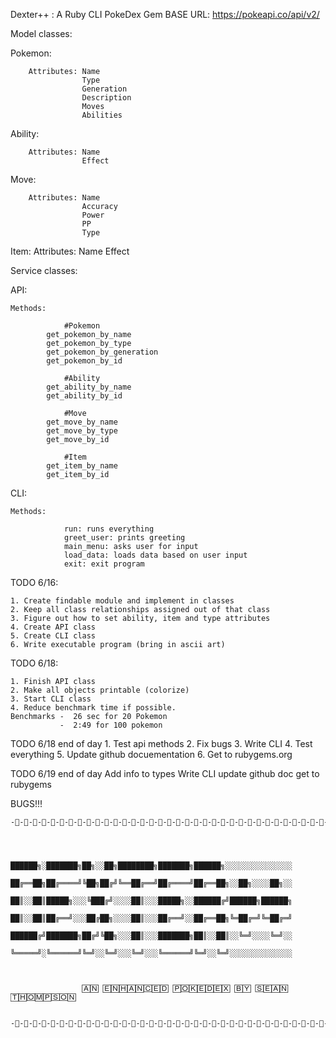 Dexter++ : A Ruby CLI PokeDex Gem
BASE URL: https://pokeapi.co/api/v2/

Model classes:

Pokemon:

        Attributes: Name
                    Type
                    Generation
                    Description
                    Moves
                    Abilities
Ability:

        Attributes: Name
                    Effect

Move:

        Attributes: Name
                    Accuracy
                    Power
                    PP
                    Type

Item:
        Attributes: Name
                    Effect

Service classes:

API:

    Methods:

                #Pokemon
            get_pokemon_by_name
            get_pokemon_by_type
            get_pokemon_by_generation
            get_pokemon_by_id

                #Ability
            get_ability_by_name
            get_ability_by_id

                #Move
            get_move_by_name
            get_move_by_type
            get_move_by_id

                #Item
            get_item_by_name
            get_item_by_id

CLI:

    Methods:

                run: runs everything
                greet_user: prints greeting
                main_menu: asks user for input
                load_data: loads data based on user input
                exit: exit program


TODO 6/16: 

    1. Create findable module and implement in classes
    2. Keep all class relationships assigned out of that class
    3. Figure out how to set ability, item and type attributes
    4. Create API class
    5. Create CLI class
    6. Write executable program (bring in ascii art)


TODO 6/18:

    1. Finish API class
    2. Make all objects printable (colorize)
    3. Start CLI class
    4. Reduce benchmark time if possible.
    Benchmarks -  26 sec for 20 Pokemon
               -  2:49 for 100 pokemon

TODO 6/18 end of day
    1. Test api methods
    2. Fix bugs
    3. Write CLI
    4. Test everything
    5. Update github docuementation
    6. Get to rubygems.org

TODO 6/19 end of day
    Add info to types
    Write CLI
    update github doc
    get to rubygems



BUGS!!! 
        

    
    -⃨-⃨-⃨-⃨-⃨-⃨-⃨-⃨-⃨-⃨-⃨-⃨-⃨-⃨-⃨-⃨-⃨-⃨-⃨-⃨-⃨-⃨-⃨-⃨-⃨-⃨-⃨-⃨-⃨-⃨-⃨-⃨-⃨-⃨-⃨-⃨-⃨-⃨-⃨-⃨-⃨-⃨-⃨-⃨-⃨
    


                ██████╗░███████╗██╗░░██╗████████╗███████╗██████╗░░░░░░░░░░░░░░░
                ██╔══██╗██╔════╝╚██╗██╔╝╚══██╔══╝██╔════╝██╔══██╗░░██╗░░░░██╗░░
                ██║░░██║█████╗░░░╚███╔╝░░░░██║░░░█████╗░░██████╔╝██████╗██████╗
                ██║░░██║██╔══╝░░░██╔██╗░░░░██║░░░██╔══╝░░██╔══██╗╚═██╔═╝╚═██╔═╝
                ██████╔╝███████╗██╔╝╚██╗░░░██║░░░███████╗██║░░██║░░╚═╝░░░░╚═╝░░
                ╚═════╝░╚══════╝╚═╝░░╚═╝░░░╚═╝░░░╚══════╝╚═╝░░╚═╝░░░░░░░░░░░░░░



                    🄰🄽 🄴🄽🄷🄰🄽🄲🄴🄳 🄿🄾🄺🄴🄳🄴🅇 🄱🅈 🅂🄴🄰🄽 🅃🄷🄾🄼🄿🅂🄾🄽


    -⃨-⃨-⃨-⃨-⃨-⃨-⃨-⃨-⃨-⃨-⃨-⃨-⃨-⃨-⃨-⃨-⃨-⃨-⃨-⃨-⃨-⃨-⃨-⃨-⃨-⃨-⃨-⃨-⃨-⃨-⃨-⃨-⃨-⃨-⃨-⃨-⃨-⃨-⃨-⃨-⃨-⃨-⃨-⃨-⃨



                    


                    
